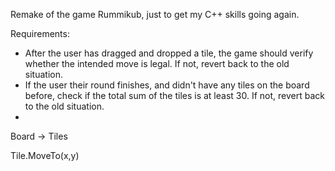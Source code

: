 Remake of the game Rummikub, just to get my C++ skills going again.

Requirements:
- After the user has dragged and dropped a tile, the game should verify whether the intended move is legal. If not, revert back to the old situation.
- If the user their round finishes, and didn't have any tiles on the board before, check if the total sum of the tiles is at least 30. If not, revert back to the old situation.
- 


Board -> Tiles

Tile.MoveTo(x,y)
